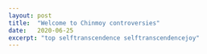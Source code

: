 ```yaml
---
layout: post
title:  "Welcome to Chinmoy controversies"
date:   2020-06-25
excerpt: "top selftranscendence selftranscendencejoy"
---
```

